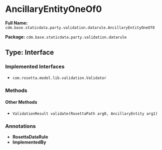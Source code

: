 # AncillaryEntityOneOf0

**Full Name:** `cdm.base.staticdata.party.validation.datarule.AncillaryEntityOneOf0`

**Package:** `cdm.base.staticdata.party.validation.datarule`

## Type: Interface

### Implemented Interfaces

- `com.rosetta.model.lib.validation.Validator`

### Methods

#### Other Methods

- `ValidationResult validate(RosettaPath arg0, AncillaryEntity arg1)`

### Annotations

- **RosettaDataRule**
- **ImplementedBy**

